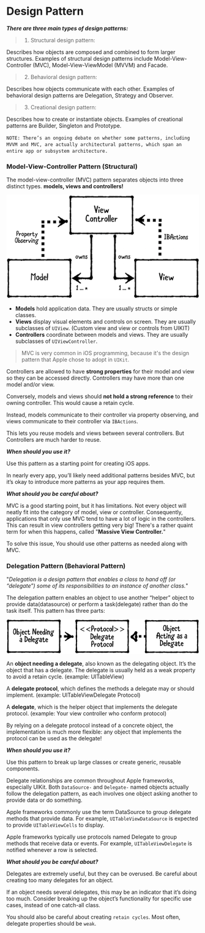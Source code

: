 # Design Pattern


***There are three main types of design patterns:***

> 1. Structural design pattern:

Describes how objects are composed and combined to form larger structures. Examples of structural design patterns include Model-View-Controller (MVC), Model-View-ViewModel (MVVM) and Facade.

> 2. Behavioral design pattern: 

Describes how objects communicate with each other. Examples of behavioral design patterns are Delegation, Strategy and Observer.

> 3. Creational design pattern:

Describes how to create or instantiate objects. Examples of creational patterns are Builder, Singleton and Prototype.

`NOTE: There’s an ongoing debate on whether some patterns, including MVVM and MVC, are actually architectural patterns, which span an entire app or subsystem architecture.`


### Model-View-Controller Pattern (Structural)

The model-view-controller (MVC) pattern separates objects into three distinct types. **models, views and controllers!**

<img src="./Files/mvc.png"/>

* **Models** hold application data. They are usually structs or simple classes.
* **Views** display visual elements and controls on screen. They are usually subclasses of `UIView`. (Custom view and view or controls from UIKIT)
* **Controllers** coordinate between models and views. They are usually subclasses of `UIViewController`.

> MVC is very common in iOS programming, because it's the design pattern that Apple chose to adopt in `UIKit`.

Controllers are allowed to have **strong properties** for their model and view so they can be accessed directly. Controllers may have more than one model and/or view.

Conversely, models and views should **not hold a strong reference** to their owning controller. This would cause a retain cycle.

Instead, models communicate to their controller via property observing, and views communicate to their controller via `IBActions`.

This lets you reuse models and views between several controllers. But Controllers are much harder to reuse.

***When should you use it?***

Use this pattern as a starting point for creating iOS apps.

In nearly every app, you’ll likely need additional patterns besides MVC, but it’s okay to introduce more patterns as your app requires them.

***What should you be careful about?***

MVC is a good starting point, but it has limitations. Not every object will neatly fit into the category of model, view or controller. Consequently, applications that only use MVC tend to have a lot of logic in the controllers. This can result in view controllers getting very big! There's a rather quaint term for when this happens, called "**Massive View
Controller.**"

To solve this issue, You should use other patterns as needed along with MVC.

### Delegation Pattern (Behavioral Pattern)

"*Delegation is a design pattern that enables a class to hand off (or “delegate”) some of its responsibilities to an instance of another class.*"

The delegation pattern enables an object to use another “helper” object to provide data(datasource) or perform a task(delegate) rather than do the task itself. This pattern has three parts:

<img src="./Files/delegate.png"/>

An **object needing a delegate**, also known as the delegating object. It’s the object that has a delegate. The delegate is usually held as a weak property to avoid a retain cycle. (example: UITableView)

A **delegate protocol**, which defines the methods a delegate may or should implement. (example: UITableViewDelegate Protocol)

A **delegate**, which is the helper object that implements the delegate protocol. (example: Your view controller who conform protocol)

By relying on a delegate protocol instead of a concrete object, the implementation is much more flexible: any object that implements the protocol can be used as the delegate!

***When should you use it?***

Use this pattern to break up large classes or create generic, reusable components.

Delegate relationships are common throughout Apple frameworks, especially UIKit. Both `DataSource-` and `Delegate-` named objects actually follow the delegation pattern, as each involves one object asking another to provide data or do something.

Apple frameworks commonly use the term DataSource to group delegate methods that provide data. For example, `UITableViewDataSource` is expected to provide `UITableViewCells` to display.

Apple frameworks typically use protocols named Delegate to group methods that receive data or events. For example, `UITableViewDelegate` is notified whenever a row is selected.

***What should you be careful about?***

Delegates are extremely useful, but they can be overused. Be careful about creating too many delegates for an object.

If an object needs several delegates, this may be an indicator that it’s doing too much. Consider breaking up the object’s functionality for specific use cases, instead of one catch-all class.

You should also be careful about creating `retain cycles`. Most often, delegate properties should be `weak`. 


